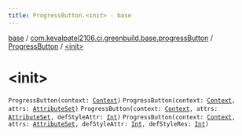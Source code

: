 ```yaml
---
title: ProgressButton.<init> - base
---
```


[base](../../index.html) / [com.kevalpatel2106.ci.greenbuild.base.progressButton](../index.html) / [ProgressButton](index.html) / [&lt;init&gt;](./-init-.html)

# &lt;init&gt;

`ProgressButton(context: `[`Context`](https://developer.android.com/reference/android/content/Context.html)`)`
`ProgressButton(context: `[`Context`](https://developer.android.com/reference/android/content/Context.html)`, attrs: `[`AttributeSet`](https://developer.android.com/reference/android/util/AttributeSet.html)`)`
`ProgressButton(context: `[`Context`](https://developer.android.com/reference/android/content/Context.html)`, attrs: `[`AttributeSet`](https://developer.android.com/reference/android/util/AttributeSet.html)`, defStyleAttr: `[`Int`](https://kotlinlang.org/api/latest/jvm/stdlib/kotlin/-int/index.html)`)`
`ProgressButton(context: `[`Context`](https://developer.android.com/reference/android/content/Context.html)`, attrs: `[`AttributeSet`](https://developer.android.com/reference/android/util/AttributeSet.html)`, defStyleAttr: `[`Int`](https://kotlinlang.org/api/latest/jvm/stdlib/kotlin/-int/index.html)`, defStyleRes: `[`Int`](https://kotlinlang.org/api/latest/jvm/stdlib/kotlin/-int/index.html)`)`